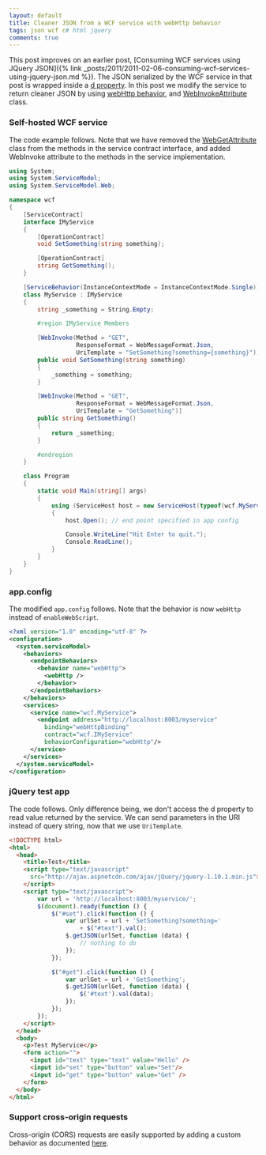 ```yaml
---
layout: default
title: Cleaner JSON from a WCF service with webHttp behavior
tags: json wcf c# html jquery
comments: true
---
```


This post improves on an earlier post, [Consuming WCF services using JQuery JSON]({% link _posts/2011/2011-02-06-consuming-wcf-services-using-jquery-json.md %}). The JSON serialized by the WCF service in that post is wrapped inside a [d property](http://haacked.com/archive/2008/11/20/anatomy-of-a-subtle-json-vulnerability.aspx). In this post we modify the service to return cleaner JSON by using [webHttp behavior](http://msdn.microsoft.com/en-us/library/bb924425.aspx), and [WebInvokeAttribute](http://msdn.microsoft.com/en-us/library/system.servicemodel.web.webinvokeattribute.aspx) class.

### Self-hosted WCF service

The code example follows. Note that we have removed the [WebGetAttribute](http://msdn.microsoft.com/en-us/library/system.servicemodel.web.webgetattribute.aspx) class from the methods in the service contract interface, and added WebInvoke attribute to the methods in the service implementation.

<!-- highlight 24,25,26,32,33,34 -->

```c#
using System;
using System.ServiceModel;
using System.ServiceModel.Web;

namespace wcf
{
    [ServiceContract]
    interface IMyService
    {
        [OperationContract]
        void SetSomething(string something);

        [OperationContract]
        string GetSomething();
    }

    [ServiceBehavior(InstanceContextMode = InstanceContextMode.Single)]
    class MyService : IMyService
    {
        string _something = String.Empty;

        #region IMyService Members

        [WebInvoke(Method = "GET",
                   ResponseFormat = WebMessageFormat.Json,
                   UriTemplate = "SetSomething?something={something}")]
        public void SetSomething(string something)
        {
            _something = something;
        }

        [WebInvoke(Method = "GET",
                   ResponseFormat = WebMessageFormat.Json,
                   UriTemplate = "GetSomething")]
        public string GetSomething()
        {
            return _something;
        }

        #endregion
    }

    class Program
    {
        static void Main(string[] args)
        {
            using (ServiceHost host = new ServiceHost(typeof(wcf.MyService)))
            {
                host.Open(); // end point specified in app config

                Console.WriteLine("Hit Enter to quit.");
                Console.ReadLine();
            }
        }
    }
}
```

### app.config

The modified `app.config` follows. Note that the behavior is now `webHttp` instead of `enableWebScript`.

```xml
<?xml version="1.0" encoding="utf-8" ?>
<configuration>
  <system.serviceModel>
    <behaviors>
      <endpointBehaviors>
        <behavior name="webHttp">
          <webHttp />
        </behavior>
      </endpointBehaviors>
    </behaviors>
    <services>
      <service name="wcf.MyService">
        <endpoint address="http://localhost:8003/myservice"
          binding="webHttpBinding"
          contract="wcf.IMyService"
          behaviorConfiguration="webHttp"/>
      </service>
    </services>
  </system.serviceModel>
</configuration>
```

### jQuery test app

The code follows. Only difference being, we don't access the d property to read value returned by the service. We can send parameters in the URI instead of query string, now that we use `UriTemplate`.

```html
<!DOCTYPE html>
<html>
  <head>
    <title>Test</title>
    <script type="text/javascript"
      src="http://ajax.aspnetcdn.com/ajax/jQuery/jquery-1.10.1.min.js">
    </script>
    <script type="text/javascript">
        var url = 'http://localhost:8003/myservice/';
        $(document).ready(function () {
            $("#set").click(function () {
                var urlSet = url + 'SetSomething?something='
                    + $("#text").val();
                $.getJSON(urlSet, function (data) {
                    // nothing to do
                });
            });

            $("#get").click(function () {
                var urlGet = url + 'GetSomething';
                $.getJSON(urlGet, function (data) {
                    $('#text').val(data);
                });
            });
        });
    </script>
  </head>
  <body>
    <p>Test MyService</p>
    <form action="">
      <input id="text" type="text" value="Hello" />
      <input id="set" type="button" value="Set"/>
      <input id="get" type="button" value="Get" />
    </form>
  </body>
</html>
```

### Support cross-origin requests

Cross-origin (CORS) requests are easily supported by adding a custom behavior as documented [here](http://enable-cors.org/server_wcf.html).
